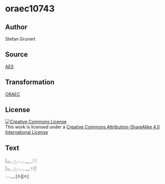 # oraec10743

## Author

Stefan Grunert

## Source

[AES](https://github.com/simondschweitzer/aes)

## Transformation

[ORAEC](https://oraec.github.io/)

## License

<a rel="license" href="http://creativecommons.org/licenses/by-sa/4.0/"><img alt="Creative Commons License" style="border-width:0" src="https://i.creativecommons.org/l/by-sa/4.0/88x31.png" /></a><br />This work is licensed under a <a rel="license" href="http://creativecommons.org/licenses/by-sa/4.0/">Creative Commons Attribution-ShareAlike 4.0 International License</a>

## Text

𓋴𓐍𓊪𓂻𓏏𓂋𓈖𓌳𓌉<br>
𓋴𓐍𓊪𓂻𓏏𓂋𓈖𓎼𓎛𓋴<br>
𓂋𓈖[⯑][⯑]<br>
